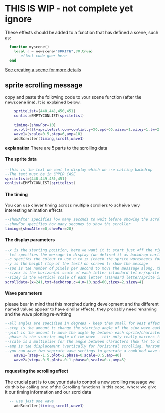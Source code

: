 # THIS IS WIP - not complete yet ignore
These effects should be added to a function that has defined a scene, such as:

```lua
  function myscene()
    local s = newscene("SPRITE",30,true) 
    -- effect code goes here
  end
```
[See creating a scene for more details](https://github.com/HurrayBanana/DemoSceneCK/blob/main/CreatingAScene.md)

## sprite scrolling message
copy and paste the following code to your scene function (after the newscene line). It is explained below.

```lua
	spritelist={448,449,450,451}
	conlist=EMPTYCONLIST(spritelist)
	
	timing={showFor=10}
	scroll={tt=spritelist,con=conlist,y=50,spd=30,sizex=1,sizey=1,tw=2,th=2,wrap=true,gs=1.5,trans=12}
	wave1={scale=0.5,step=6,amp=10}
	addScroller(timing,scroll,wave1)
```

**explanation** There are 5 parts to the scrolling data

#### The sprite data
```lua
--this is the text we want to display which we are calling backdrop
--The text must be in UPPER CASE
spritelist={448,449,450,451}
conlist=EMPTYCONLIST(spritelist)
``` 

#### The timing
You can use clever timing across multiple scrollers to acheive very interesting animation effects
```lua
--showAfter specifies how many seconds to wait before showing the scroller
--showFor specifies how many seconds to show the scroller
timing={showAfter=0,showFor=20}
```
#### The display parameters
```lua
--x is the starting position, here we want it to start just off the right hand side of the screen
--txt specifies the message to display (we defined it as backdrop earlier)
--c specifes the colour to use 0 to 15 (check the sprite worksheets for the colours)
--y is the height (top of the text) on screen to show the message
--spd is the number of pixels per second to move the messsage along, this would take a letter 4 seconds to cross the screen
--sizex is the horizontal scale of each letter (standard letter/sprite is 8 pixels wide)
--sizey is the vertical scale of each letter (standard letter/sprite is 8 pixels tall)
scrolldata={x=241,txt=backdrop,c=4,y=10,spd=60,sizex=2,sizey=4}
```

#### Wave parameters
please bear in mind that this morphed during development and the different named values appear to have similar effects, they probably need renaming and the wave plotting re-writting
```lua
--all angles are specified in degrees - keep them small for best effects
--step is the amount to change the starting angle of the sine wave each time it is drawn, keep this relatively small to stop jarring effects
--plot is the amount to move the angle by between each sprite/character drawn - keep this number small
--phase is the starting angle of the wave - this only really matters if you want a fixed scrolling curve (by setting step to 0)
--scale is a multiplier for the angle between characters (how far to step)
--amp is the displacement (vertically for horizontal scrolling, horzontally for vertical scrolling)
--you can have two seperate wave settings to generate a combined wave form
	wave1={step=-1.5,plot=2,phase=0,scale=0.5,amp=40}
	wave2={step=-0.5,plot=-0.1,phase=0,scale=0.4,amp=5}
```

#### requesting the scrolling effect
The crucial part is to use your data to control a new scrolling message we do this by calling one of the Scrolling functions in this case, where we give it our timing information and our scrolldata

```lua
  -- use just one wave
	addScroller(timing,scroll,wave1)
```


